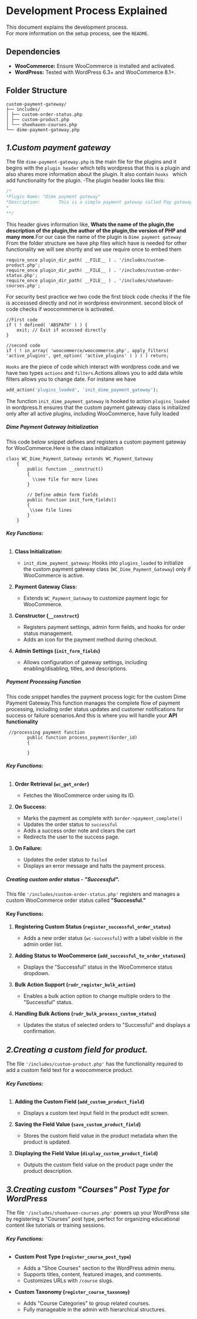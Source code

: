 # Development Process Explained  

This document explains the development process.  
For more information on the setup process, see the `README`.  

## Dependencies
* **WooCommerce:** Ensure WooCommerce is installed and activated.
* **WordPress:** Tested with WordPress 6.3+ and WooCommerce 8.1+.

## Folder Structure  

```
custom-payment-gateway/
├── includes/
│ ├── custom-order-status.php
│ ├── custom-product.php
│ └── shoehaven-courses.php
└── dime-payment-gateway.php
```
## *1.Custom payment gateway*
The file `dime-payment-gateway.php` is the main file for the plugins and it begins with the `plugin header` which tells wordpress that this is a plugin and also shares more information about the plugin.
It also contain `hooks ` which add functionality for the plugin.
-The plugin header looks like this:
```php
/*
*Plugin Name: "Dime payment gateway"
*Description:       This is a simple payment gateway called Pay gateway.
*
**/
```
This header gives information like, **Whats the name of the plugin,the description of the plugin,the author of the plugin,the version of PHP and many more**.For our case the name of the plugin is `Dime payment gateway`
From the folder structure we have php files which have is needed for other functionality we will see shortly and we use require once to embed them
```
require_once plugin_dir_path( __FILE__ ) . '/includes/custom-product.php';
require_once plugin_dir_path( __FILE__ ) . '/includes/custom-order-status.php';
require_once plugin_dir_path( __FILE__ ) . '/includes/shoehaven-courses.php';
```
For security best practice we two code the first block code checks if the file is accesssed directly and not in wordpress environment. second block of code checks if woocommmerce is activated.
```
//First code
if ( ! defined( 'ABSPATH' ) ) {
	exit; // Exit if accessed directly
}

//second code
if ( ! in_array( 'woocommerce/woocommerce.php', apply_filters( 'active_plugins', get_option( 'active_plugins' ) ) ) ) return;
```
`Hooks` are the piece of code which interact with wordpress code.and we have two types `actions` and `filters`.Actions allows you to add data while filters allows you to change date.
For instane we have 
```php
add_action('plugins_loaded', 'init_dime_payment_gateway');
```
The function `init_dime_payment_gateway` is hooked to action `plugins_loaded` in wordpress.It ensures that the custom payment gateway class is initialized only after all active plugins, including WooCommerce, have fully loaded
##### **Dime Payment Gateway Initialization**

This code below snippet defines and registers a custom payment gateway for WooCommerce.Here is the class initialization

```
class WC_Dime_Payment_Gateway extends WC_Payment_Gateway
    {
        public function __construct()
        {
          \\see file for more lines  
        }

        // Define admin form fields
        public function init_form_fields()
        {
         \\see file lines
        }
	}
```

###### **Key Functions:**

1. **Class Initialization:**  
   - `init_dime_payment_gateway`: Hooks into `plugins_loaded` to initialize the custom payment gateway class (`WC_Dime_Payment_Gateway`) only if WooCommerce is active.

2. **Payment Gateway Class:**  
   - Extends `WC_Payment_Gateway` to customize payment logic for WooCommerce.

3. **Constructor (`__construct`)**
   - Registers payment settings, admin form fields, and hooks for order status management.
   - Adds an icon for the payment method during checkout.

4. **Admin Settings (`init_form_fields`)**
   - Allows configuration of gateway settings, including enabling/disabling, titles, and descriptions.


##### **Payment Processing Function**

This code snippet handles the payment process logic for the custom Dime Payment Gateway.This function manages the complete flow of payment processing, including order status updates and customer notifications for success or failure scenarios.And this is where you will handle your **API functionality**
```
 //processing payment function
        public function process_payment($order_id)
        {
       
        }
```
###### **Key Functions:**

1. **Order Retrieval (`wc_get_order`)**  
   - Fetches the WooCommerce order using its ID.

2. **On Success:**  
   - Marks the payment as complete with `$order->payment_complete()`  
   - Updates the order status to `successful`  
   - Adds a success order note and clears the cart  
   - Redirects the user to the success page.

3. **On Failure:**  
   - Updates the order status to `failed`  
   - Displays an error message and halts the payment process.

##### Creating custom order status - "Successful".
This file `'/includes/custom-order-status.php'` registers and manages a custom WooCommerce order status called **"Successful."**

#### **Key Functions:**  

1. **Registering Custom Status (`register_successful_order_status`)**  
   - Adds a new order status (`wc-successful`) with a label visible in the admin order list.

2. **Adding Status to WooCommerce (`add_successful_to_order_statuses`)**  
   - Displays the "Successful" status in the WooCommerce status dropdown.

3. **Bulk Action Support (`rudr_register_bulk_action`)**  
   - Enables a bulk action option to change multiple orders to the "Successful" status.

4. **Handling Bulk Actions (`rudr_bulk_process_custom_status`)**  
   - Updates the status of selected orders to "Successful" and displays a confirmation.



## *2.Creating a custom field for product.*
The file `'/includes/custom-product.php'` has the functionality required to add a custom field text for a woocommerce product.
###### **Key Functions:**  

1. **Adding the Custom Field (`add_custom_product_field`)**  
   - Displays a custom text input field in the product edit screen.

2. **Saving the Field Value (`save_custom_product_field`)**  
   - Stores the custom field value in the product metadata when the product is updated.

3. **Displaying the Field Value (`display_custom_product_field`)**  
   - Outputs the custom field value on the product page under the product description.

## *3.Creating custom "Courses" Post Type for WordPress*  

The file `'/includes/shoehaven-courses.php'` powers up your WordPress site by registering a "Courses" post type, perfect for organizing educational content like tutorials or training sessions.  

###### **Key Functions:**  
- **Custom Post Type (`register_course_post_type`)**  
  - Adds a "Shoe Courses" section to the WordPress admin menu.  
  - Supports titles, content, featured images, and comments.  
  - Customizes URLs with `/course` slugs. 

- **Custom Taxonomy (`register_course_taxonomy`)**  
  - Adds "Course Categories" to group related courses.  
  - Fully manageable in the admin with hierarchical structures.  

